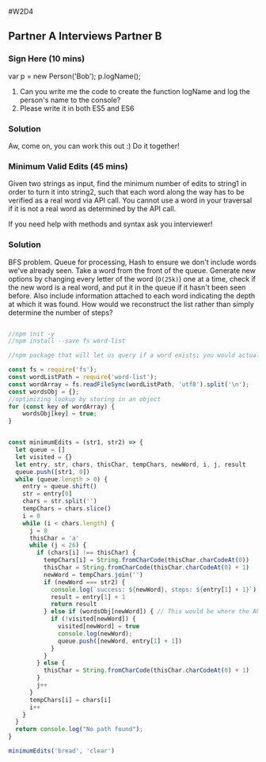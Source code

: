 #W2D4

## Partner A Interviews Partner B

### Sign Here (10 mins)
var p = new Person('Bob');
p.logName();

1) Can you write me the code to create the function logName and log the person's name to the console?
2) Please write it in both ES5 and ES6

### Solution
Aw, come on, you can work this out :) Do it together!


### Minimum Valid Edits (45 mins)
Given two strings as input, find the minimum number of edits to string1 in order to turn it into string2, such that each word along the way has to be verified as a real word via API call. You cannot use a word in your traversal if it is not a real word as determined by the API call.

If you need help with methods and syntax ask you interviewer!

### Solution
BFS problem. Queue for processing, Hash to ensure we don't include words we've already seen. Take a word from the front of the queue. Generate new options by changing every letter of the word (`O(25k)`) one at a time, check if the new word is a real word, and put it in the queue if it hasn't been seen before. Also include information attached to each word indicating the depth at which it was found. How would we reconstruct the list rather than simply determine the number of steps?

```javascript

//npm init -y
//npm install --save fs word-list

//npm package that will let us query if a word exists; you would actually be using an external API

const fs = require('fs');
const wordListPath = require('word-list');
const wordArray = fs.readFileSync(wordListPath, 'utf8').split('\n');
const wordsObj = {};
//optimizing lookup by storing in an object
for (const key of wordArray) {
    wordsObj[key] = true;
}


const minimumEdits = (str1, str2) => {
  let queue = []
  let visited = {}
  let entry, str, chars, thisChar, tempChars, newWord, i, j, result
  queue.push([str1, 0])
  while (queue.length > 0) {
    entry = queue.shift()
    str = entry[0]
    chars = str.split('')
    tempChars = chars.slice()
    i = 0
    while (i < chars.length) {
      j = 0
      thisChar = 'a'
      while (j < 26) {
        if (chars[i] !== thisChar) {
          tempChars[i] = String.fromCharCode(thisChar.charCodeAt(0))
          thisChar = String.fromCharCode(thisChar.charCodeAt(0) + 1)
          newWord = tempChars.join('')
          if (newWord === str2) {
            console.log(`success: ${newWord}, steps: ${entry[1] + 1}`);
            result = entry[1] + 1
            return result
          } else if (wordsObj[newWord]) { // This would be where the API call would happen, async issues? How to solve?
            if (!visited[newWord]) {
              visited[newWord] = true
              console.log(newWord);
              queue.push([newWord, entry[1] + 1])
            }
          }
        } else {
          thisChar = String.fromCharCode(thisChar.charCodeAt(0) + 1)
        }
        j++
      }
      tempChars[i] = chars[i]
      i++
    }
  }
  return console.log("No path found");
}

minimumEdits('bread', 'clear')
```
